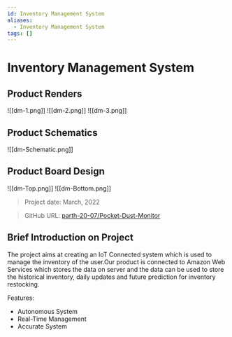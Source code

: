 ```yaml
---
id: Inventory Management System
aliases:
  - Inventory Management System
tags: []
---
```


# Inventory Management System

## Product Renders

![[dm-1.png]]
![[dm-2.png]]
![[dm-3.png]]

## Product Schematics

![[dm-Schematic.png]]

## Product Board Design

![[dm-Top.png]]
![[dm-Bottom.png]]

> Project date: March, 2022

> GitHub URL: [parth-20-07/Pocket-Dust-Monitor](https://github.com/parth-20-07/Pocket-Dust-Monitor)

## Brief Introduction on Project

The project aims at creating an IoT Connected system which is used to manage the inventory of the user.Our product is connected to Amazon Web Services which stores the data on server and the data can be used to store the historical inventory, daily updates and future prediction for inventory restocking.

Features:

- Autonomous System
- Real-Time Management
- Accurate System

